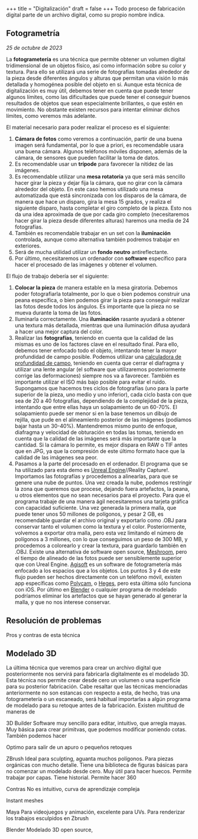 +++
title = "Digitalización"
draft = false
+++
Todo proceso de fabricación digital parte de un archivo digital, como su propio nombre indica.

## Fotogrametría

*25 de octubre de 2023*

La **fotogrametería** es una técnica que permite obtener un volumen digital tridimensional de un objetos físico, así como información sobre su color y textura. Para ello se utilizará una serie de fotografías tomadas alrededor de la pieza desde diferentes ángulos y alturas que permitan una visión lo más detallada y homogénea posible del objeto en si. Aunque esta técnica de digitalización es muy útil, debemos tener en cuenta que puede tener algunos límites, como las dificultades que puede tener el conseguir buenos resultados de objetos que sean especialmente brillantes, o que estén en movimiento. No obstante existen recursos para intentar eliminar dichos límites, como veremos más adelante.


El material necesario para poder realizar el proceso es el siguiente: 
1) **Cámara de fotos** como veremos a continuación, partir de una buena imagen será fundamental, por lo que a priori, es recomendable usara una buena cámara. Algunos teléfonos móviles disponen, además de la cámara, de sensores que pueden facilitar la toma de datos.
2) Es recomendable usar un **trípode** para favorecer la nitidez de las imágenes.
3) Es recomendable utilizar una **mesa rotatoria** ya que será más sencillo hacer girar la pieza y dejar fija la cámara, que no girar con la cámara alrededor del objeto. En este caso hemos utilizado una mesa automatizada que está sincronizada con los disparos de la cámara, de manera que hace un disparo, gira la mesa 15 grados, y realiza el siguiente disparo, hasta completar el giro completo de la pieza. Esto nos da una idea aproximada de que por cada giro completo (necesitaremos hacer girar la pieza desde diferentes alturas) haremos una media de 24 fotografías.
4) También es recomendable trabajar en un set con la **iluminación** controlada, aunque como alternativa también podremos trabajar en exteriores.
5) Será de mucha utilidad utilizar un **fondo neutro** antireflectante.
5) Por último, necesitaremos un ordenador con **software** específico para hacer el procesado de las imágenes y obtener el volumen. 


El flujo de trabajo debería ser el siguiente: 
1) **Colocar la pieza** de manera estable en la mesa giratoria. Debemos poder fotografiarla totalmente, por lo que o bien podemos construir una peana específica, o bien podemos girar la pieza para conseguir realizar las fotos desde todos los ángulos. Es importante que la pieza no se mueva durante la toma de las fotos.
2) Iluminarla correctamente. Una **iluminación** rasante ayudará a obtener una textura más detallada, mientras que una iluminación difusa ayudará a hacer una mejor captura del color.
3) Realizar las **fotografías**, teniendo en cuenta que la calidad de las mismas es uno de los factores clave en el resultado final. Para ello, debemos tener enfocado todo el objeto, intentando tener la mayor profundidad de campo posible. Podemos utilizar una [calculadora de profundidad de campo](https://www.photopills.com/calculators/dof), teniendo en cuenta que cerrar el diafragma y utilizar una lente angular (el software que utilizaremos posteriormente corrige las deformaciones) siempre nos va a favorecer. También es importante utilizar el ISO más bajo posible para evitar el ruido. Supongamos que hacemos tres ciclos de fotografías (uno para la parte superior de la pieza, uno medio y uno inferior), cada ciclo basta con que sea de 20 a 40 fotografías, dependiendo de la complejidad de la pieza, intentando que entre ellas haya un solapamiento de un 60-70%. El solapamiento puede ser menor si en la base tenemos un dibujo de rejilla, que pude en el alineamiento posterior de las imágenes (podíamos bajar hasta un 30-40%). Mantendremos mismo punto de enfoque, diafragma y velocidad de obturación en todas las tomas, teniendo en cuenta que la calidad de las imágenes será más importante que la cantidad. Si la cámara lo permite, es mejor dispara en RAW o TIF antes que en JPG, ya que la compresión de este último formato hace que la calidad de las imágenes sea peor.
4) Pasamos a la parte del procesado en el ordenador. El programa que se ha utilizado para esta demo es [Unreal Engine](https://www.unrealengine.com)//Reality Capture!. Importamos las fotografías y procedemos a alinearlas, para que se genere una nube de puntos. Una vez creada la nube, podemos restringir la zona que queremos que procese, dejando fuera artefactos, la peana, u otros elementos que no sean necesarios para el proyecto. Para que el programa trabaje de una manera ágil necesitaremos una tarjeta gráfica con capacidad suficiente. Una vez generada la primera malla, que puede tener unos 50 millones de polígonos, y pesar 2 GB, es recomendable guardar el archivo original y exportarlo como .OBJ para conservar tanto el volumen como la textura y el color. Posteriormente, volvemos a exportar otra malla, pero esta vez limitando el número de polígonos a 3 millones, con lo que conseguimos un peso de 300 MB, y procedemos a colorearlo y crear la textura, para guardarlo también en .OBJ. Existe una alternativa de software open source, [Meshroom](https://alicevision.org/#meshroom), pero el tiempo de alineado de las fotos puede ser sensiblemente superior que con Ureal Engine. [Agisoft](https://www.agisoft.com/) es un software de fotogrametería más enfocado a los espacios  que a los objetos.
Los puntos 3 y 4 de este flujo pueden ser hechos directamente con un teléfono móvil, existen app específicas como [Polycam](https://poly.cam/), o [Heges](https://hege.sh/), pero esta última sólo funciona con iOS.
Por último en [Blender](https://www.blender.org/) o cualquier programa de modelado podríamos eliminar los artefactos que se hayan generado  al generar la malla, y que no nos interese conservar.

## Resolución de problemas

Pros y contras de esta técnica


## Modelado 3D

La última técnica que veremos para crear un archivo digital que posteriormente nos servirá para fabricarla digitalmente es el modelado 3D. Esta técnica nos permite crear desde cero un volumen o una superficie para su posterior fabricación. Cabe resaltar que las técnicas mencionadas anteriormente no son estancas con respecto a esta, de hecho, tras una fotogrametería o un escaneado, será habitual importarlas a algún programa de modelado para su retoque antes de la fabricación. 
Existen multitud de maneras de 


3D Builder
Software muy sencillo para editar, intuitivo, que arregla mayas. Muy básica para crear primitvas, que podemos modificar poniendo cotas. También podemos hacer 

Optimo para salir de un apuro o pequeños retoques


ZBrush
Ideal para sculpting, aguanta muchos polígonos. Para piezas orgánicas con mucho detalle. Tiene una biblioteca de figuras básicas para no comenzar un modelado desde cero. Muy útil para hacer huecos. Permite trabajar por capas. Tiene historial. Permite hacer 360 




Contras
No es intuitivo, curva de aprendizaje compleja

Instant meshes

Maya
Para videojuegos y animación, excelente para UVs. Para renderizar los trabajos esculpidos en Zbrush

Blender
Modelado 3D open source, 

